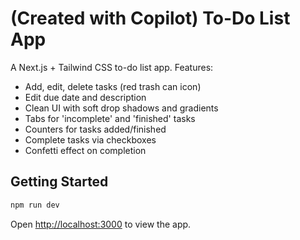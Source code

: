 
# (Created with Copilot) To-Do List App

A Next.js + Tailwind CSS to-do list app. Features:
- Add, edit, delete tasks (red trash can icon)
- Edit due date and description
- Clean UI with soft drop shadows and gradients
- Tabs for 'incomplete' and 'finished' tasks
- Counters for tasks added/finished
- Complete tasks via checkboxes
- Confetti effect on completion

## Getting Started

```bash
npm run dev
```

Open [http://localhost:3000](http://localhost:3000) to view the app.
